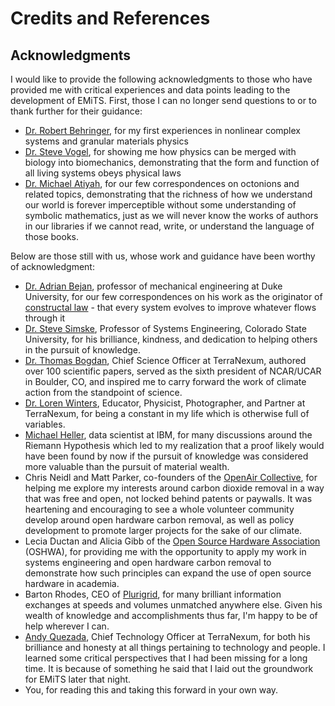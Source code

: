# Credits and References

## Acknowledgments

I would like to provide the following acknowledgments to those who have provided me with critical experiences and data points leading to the development of EMiTS. First, those I can no longer send questions to or to thank further for their guidance:

* [Dr. Robert Behringer](https://today.duke.edu/2018/07/physics-professor-robert-p-behringer-dies-69), for my first experiences in nonlinear complex systems and granular materials physics
* [Dr. Steve Vogel](https://today.duke.edu/2015/11/stevenvogel), for showing me how physics can be merged with biology into biomechanics, demonstrating that the form and function of all living systems obeys physical laws
* [Dr. Michael Atiyah](https://www.nytimes.com/2019/01/11/obituaries/michael-atiyah-dead.html), for our few correspondences on octonions and related topics, demonstrating that the richness of how we understand our world is forever imperceptible without some understanding of symbolic mathematics, just as we will never know the works of authors in our libraries if we cannot read, write, or understand the language of those books.

Below are those still with us, whose work and guidance have been worthy of acknowledgment:

* [Dr. Adrian Bejan](https://mems.duke.edu/faculty/adrian-bejan), professor of mechanical engineering at Duke University, for our few correspondences on his work as the originator of [constructal law](https://mems.duke.edu/research/energy/bejan-constructal-law) - that every system evolves to improve whatever flows through it
* [Dr. Steve Simske](https://www.engr.colostate.edu/se/steve-simske/), Professor of Systems Engineering, Colorado State University, for his brilliance, kindness, and dedication to helping others in the pursuit of knowledge.
* [Dr. Thomas Bogdan](https://sunearthday.nasa.gov/podcasts/transcripts/SWLH-BIO_Thomas_Bogdan.pdf), Chief Science Officer at TerraNexum, authored over 100 scientific papers, served as the sixth president of NCAR/UCAR in Boulder, CO, and inspired me to carry forward the work of climate action from the standpoint of science. 
* [Dr. Loren Winters](https://www.linkedin.com/in/loren-winters-23225176/), Educator, Physicist, Photographer, and Partner at TerraNexum, for being a constant in my life which is otherwise full of variables.
* [Michael Heller](https://www.linkedin.com/in/mdheller/), data scientist at IBM, for many discussions around the Riemann Hypothesis which led to my realization that a proof likely would have been found by now if the pursuit of knowledge was considered more valuable than the pursuit of material wealth.
* Chris Neidl and Matt Parker, co-founders of the [OpenAir Collective](https://openaircollective.cc), for helping me explore my interests around carbon dioxide removal in a way that was free and open, not locked behind patents or paywalls. It was heartening and encouraging to see a whole volunteer community develop around open hardware carbon removal, as well as policy development to promote larger projects for the sake of our climate. 
* Lecia Ductan and Alicia Gibb of the [Open Source Hardware Association](https://oshwa.org) (OSHWA), for providing me with the opportunity to apply my work in systems engineering and open hardware carbon removal to demonstrate how such principles can expand the use of open source hardware in academia.
* Barton Rhodes, CEO of [Plurigrid](https://plurigrid.xyz), for many brilliant information exchanges at speeds and volumes unmatched anywhere else. Given his wealth of knowledge and accomplishments thus far, I'm happy to be of help wherever I can.
* [Andy Quezada](https://www.linkedin.com/in/oaquezada/), Chief Technology Officer at TerraNexum, for both his brilliance and honesty at all things pertaining to technology and people. I learned some critical perspectives that I had been missing for a long time. It is because of something he said that I laid out the groundwork for EMiTS later that night.
* You, for reading this and taking this forward in your own way.
